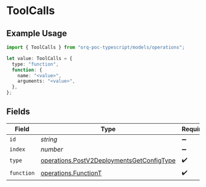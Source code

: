 # ToolCalls

## Example Usage

```typescript
import { ToolCalls } from "orq-poc-typescript/models/operations";

let value: ToolCalls = {
  type: "function",
  function: {
    name: "<value>",
    arguments: "<value>",
  },
};
```

## Fields

| Field                                                                                                  | Type                                                                                                   | Required                                                                                               | Description                                                                                            |
| ------------------------------------------------------------------------------------------------------ | ------------------------------------------------------------------------------------------------------ | ------------------------------------------------------------------------------------------------------ | ------------------------------------------------------------------------------------------------------ |
| `id`                                                                                                   | *string*                                                                                               | :heavy_minus_sign:                                                                                     | N/A                                                                                                    |
| `index`                                                                                                | *number*                                                                                               | :heavy_minus_sign:                                                                                     | N/A                                                                                                    |
| `type`                                                                                                 | [operations.PostV2DeploymentsGetConfigType](../../models/operations/postv2deploymentsgetconfigtype.md) | :heavy_check_mark:                                                                                     | N/A                                                                                                    |
| `function`                                                                                             | [operations.FunctionT](../../models/operations/functiont.md)                                           | :heavy_check_mark:                                                                                     | N/A                                                                                                    |